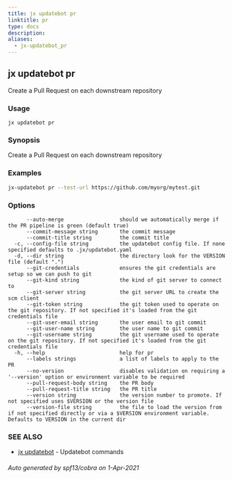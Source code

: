 ```yaml
---
title: jx updatebot pr
linktitle: pr
type: docs
description: 
aliases:
  - jx-updatebot_pr
---
```


## jx updatebot pr

Create a Pull Request on each downstream repository

### Usage

```
jx updatebot pr
```

### Synopsis

Create a Pull Request on each downstream repository

### Examples

  ```bash
  jx-updatebot pr --test-url https://github.com/myorg/mytest.git

  ```
### Options

```
      --auto-merge                  should we automatically merge if the PR pipeline is green (default true)
      --commit-message string       the commit message
      --commit-title string         the commit title
  -c, --config-file string          the updatebot config file. If none specified defaults to .jx/updatebot.yaml
  -d, --dir string                  the directory look for the VERSION file (default ".")
      --git-credentials             ensures the git credentials are setup so we can push to git
      --git-kind string             the kind of git server to connect to
      --git-server string           the git server URL to create the scm client
      --git-token string            the git token used to operate on the git repository. If not specified it's loaded from the git credentials file
      --git-user-email string       the user email to git commit
      --git-user-name string        the user name to git commit
      --git-username string         the git username used to operate on the git repository. If not specified it's loaded from the git credentials file
  -h, --help                        help for pr
      --labels strings              a list of labels to apply to the PR
      --no-version                  disables validation on requiring a '--version' option or environment variable to be required
      --pull-request-body string    the PR body
      --pull-request-title string   the PR title
      --version string              the version number to promote. If not specified uses $VERSION or the version file
      --version-file string         the file to load the version from if not specified directly or via a $VERSION environment variable. Defaults to VERSION in the current dir
```

### SEE ALSO

* [jx updatebot](..)	 - Updatebot commands

###### Auto generated by spf13/cobra on 1-Apr-2021
